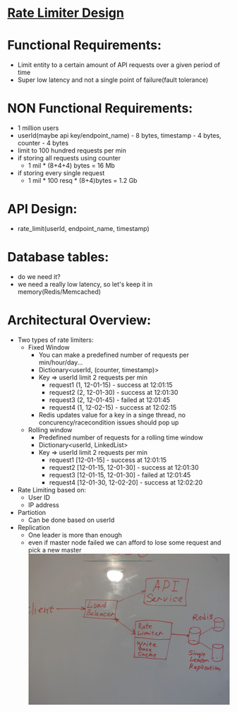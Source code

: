 # [**Rate Limiter Design**](https://www.youtube.com/watch?v=MDH7xybVr8o)

# Functional Requirements:
* Limit entity to a certain amount of API requests over a given period of time
* Super low latency and not a single point of failure(fault tolerance)

# NON Functional Requirements:
* 1 million users
* userId(maybe api key/endpoint_name) - 8 bytes, timestamp - 4 bytes, counter - 4 bytes
* limit to 100 hundred requests per min
* if storing all requests using counter
    * 1 mil * (8+4+4) bytes = 16 Mb
* if storing every single request
    * 1 mil * 100 resq * (8+4)bytes = 1.2 Gb

# API Design:
* rate_limit(userId, endpoint_name, timestamp)

# Database tables: 
* do we need it?
* we need a really low latency, so let's keep it in memory(Redis/Memcached)

#  Architectural Overview: 
* Two types of rate limiters:
    * Fixed Window
        * You can make a predefined number of requests per min/hour/day...
        * Dictionary<userId, (counter, timestamp)>
        * Key => userId   limit 2 requests per min
            * request1    (1, 12-01-15) - success at 12:01:15
            * request2    (2, 12-01-30) - success at 12:01:30
            * request3    (2, 12-01-45) - failed  at 12:01:45
            * request4    (1, 12-02-15) - success at 12:02:15
        * Redis updates value for a key in a singe thread, no concurency/racecondition issues should pop up
    * Rolling window
        * Predefined number of requests for a rolling time window
        * Dictionary<userId, LinkedList<TimeStamp>>
        * Key => userId   limit 2 requests per min
            * request1    [12-01-15] - success at 12:01:15
            * request2    [12-01-15, 12-01-30] - success at 12:01:30
            * request3    [12-01-15, 12-01-30] - failed  at 12:01:45
            * request4    [12-01-30, 12-02-20] - success at 12:02:20
* Rate Limiting based on:
    * User ID
    * IP address
* Partiotion
    * Can be done based on userId
* Replication
    * One leader is more than enough
    * even if master node failed we can afford to lose some request and pick a new master
![This is an image](assets/rate_limiter.jpg)